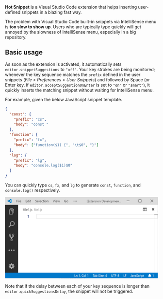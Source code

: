 **Hot Snippet** is a Visual Studio Code extension that helps inserting user-defined snippets in a blazing fast way.

The problem with Visual Studio Code built-in snippets via IntelliSense menu is **too slow to show up**. Users who are typically type quickly will get annoyed by the slowness of IntelliSense menu, especially in a big repository.

## Basic usage

As soon as the extension is activated, it automatically sets `editor.snippetSuggestions` to `"off"`. Your key strokes are being monitored; whenever the key sequence matches the `prefix` defined in the user snippets (_File > Preferences > User Snippets_) and followed by Space (or Enter key, if `editor.acceptSuggestionOnEnter` is set to `"on"` or `"smart"`), it quickly inserts the matching snippet without waiting for IntelliSense menu.

For example, given the below JavaScript snippet template.

```json
{
  "const": {
    "prefix": "cs",
    "body": "const "
  },
  "function": {
	"prefix": "fx",
	"body": ["function($1) {", "\t$0", "}"]
  },
  "log": {
	"prefix": "lg",
	"body": "console.log($1)$0"
  }
}
```

You can quickly type `cs`, `fx`, and `lg` to generate `const`, `function`, and `console.log()` respectively.

![Add a snippet](docs/add-snippet.gif)

Note that if the delay between each of your key sequence is longer than `editor.quickSuggestionsDelay`, the snippet will not be triggered.
